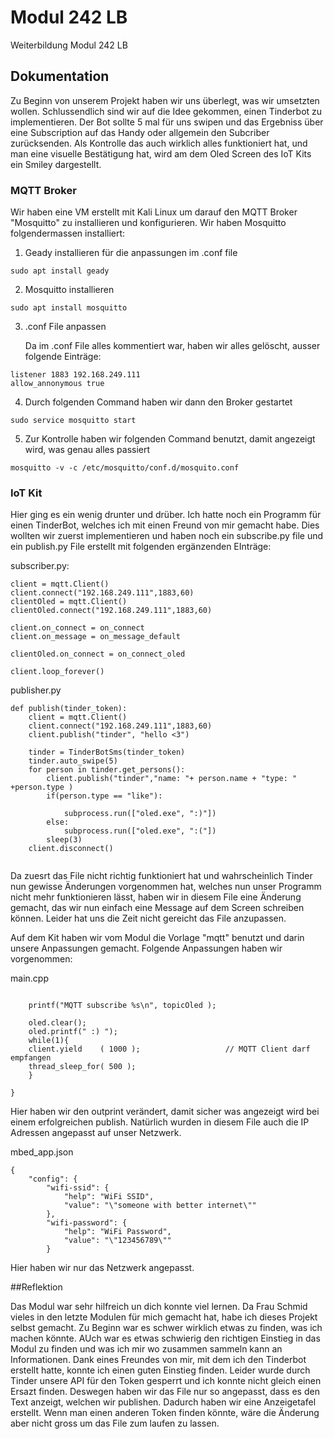 # Modul 242 LB
Weiterbildung Modul 242 LB

## Dokumentation

Zu Beginn von unserem Projekt haben wir uns überlegt, was wir umsetzten wollen. Schlussendlich sind wir auf die Idee gekommen, einen Tinderbot zu implementieren. Der Bot sollte 5 mal für uns swipen und das Ergebniss über eine Subscription auf das Handy oder allgemein den Subcriber zurücksenden. Als Kontrolle das auch wirklich alles funktioniert hat, und man eine visuelle Bestätigung hat, wird am dem Oled Screen des IoT Kits ein Smiley dargestellt.


### MQTT Broker
Wir haben eine VM erstellt mit Kali Linux um darauf den MQTT Broker "Mosquitto" zu installieren und konfigurieren. 
Wir haben Mosquitto folgendermassen installiert:

1.  Geady installieren für die anpassungen im .conf file
```
sudo apt install geady
```
  
2. Mosquitto installieren 
```
sudo apt install mosquitto
```
3. .conf File anpassen
    
   Da im .conf File alles kommentiert war, haben wir alles gelöscht, ausser folgende Einträge:
```
listener 1883 192.168.249.111
allow_annonymous true
```
    
4. Durch folgenden Command haben wir dann den Broker gestartet
```
sudo service mosquitto start
```
5. Zur Kontrolle haben wir folgenden Command benutzt, damit angezeigt wird, was genau alles passiert

```
mosquitto -v -c /etc/mosquitto/conf.d/mosquito.conf
```

### IoT Kit

Hier ging es ein wenig drunter und drüber. Ich hatte noch ein Programm für einen TinderBot, welches ich mit einen Freund von mir gemacht habe. Dies wollten wir zuerst implementieren und haben noch ein subscribe.py file und ein publish.py File erstellt mit folgenden ergänzenden EInträge:

subscriber.py:

```
client = mqtt.Client()
client.connect("192.168.249.111",1883,60)
clientOled = mqtt.Client()
clientOled.connect("192.168.249.111",1883,60)

client.on_connect = on_connect
client.on_message = on_message_default

clientOled.on_connect = on_connect_oled

client.loop_forever()
```
publisher.py
```
def publish(tinder_token):
    client = mqtt.Client()
    client.connect("192.168.249.111",1883,60)
    client.publish("tinder", "hello <3")

    tinder = TinderBotSms(tinder_token)
    tinder.auto_swipe(5)
    for person in tinder.get_persons():
        client.publish("tinder","name: "+ person.name + "type: " +person.type )
        if(person.type == "like"):
   
            subprocess.run(["oled.exe", ":)"])
        else:
            subprocess.run(["oled.exe", ":("])
        sleep(3)
    client.disconnect()
    
```
Da zuesrt das File nicht richtig funktioniert hat und wahrscheinlich Tinder nun gewisse Änderungen vorgenommen hat, welches nun unser Programm nicht mehr funktionieren lässt, haben wir in diesem File eine Änderung gemacht, das wir nun einfach eine Message auf dem Screen schreiben können. Leider hat uns die Zeit nicht gereicht das File anzupassen.


Auf dem Kit haben wir vom Modul die Vorlage "mqtt" benutzt und darin unsere Anpassungen gemacht. Folgende Anpassungen haben wir vorgenommen:

main.cpp

```
   
    printf("MQTT subscribe %s\n", topicOled );
    
    oled.clear();
    oled.printf(" :) ");
    while(1){
    client.yield    ( 1000 );                   // MQTT Client darf empfangen
    thread_sleep_for( 500 );
    }
   
}           
```
Hier haben wir den outprint verändert, damit sicher was angezeigt wird bei einem erfolgreichen publish. Natürlich wurden in diesem File auch die IP Adressen angepasst auf unser Netzwerk.


mbed_app.json

```
{
    "config": {
        "wifi-ssid": {
            "help": "WiFi SSID",
            "value": "\"someone with better internet\""
        },
        "wifi-password": {
            "help": "WiFi Password",
            "value": "\"123456789\""
        }
```

Hier haben wir nur das Netzwerk angepasst.


##Reflektion

Das Modul war sehr hilfreich un dich konnte viel lernen. Da Frau Schmid vieles in den letzte Modulen für mich gemacht hat, habe ich dieses Projekt selbst gemacht. Zu Beginn war es schwer wirklich etwas zu finden, was ich machen könnte. AUch war es etwas schwierig den richtigen Einstieg in das Modul zu finden und was ich mir wo zusammen sammeln kann an Informationen. Dank eines Freundes von mir, mit dem ich den Tinderbot erstellt hatte, konnte ich einen guten Einstieg finden. Leider wurde durch Tinder unsere API für den Token gesperrt und ich konnte nicht gleich einen Ersazt finden. Deswegen haben wir das File nur so angepasst, dass es den Text anzeigt, welchen wir publishen. Dadurch haben wir eine Anzeigetafel erstellt. Wenn man einen anderen Token finden könnte, wäre die Änderung aber nicht gross um das File zum laufen zu lassen. 
